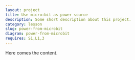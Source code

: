 ```yaml
---
layout: project
title: Use micro:bit as power source
description: Some short description about this project.
category: lesson
slug: power-from-microbit
diagram: power-from-microbit
requires: S1,L1,3
---
```


Here comes the content.